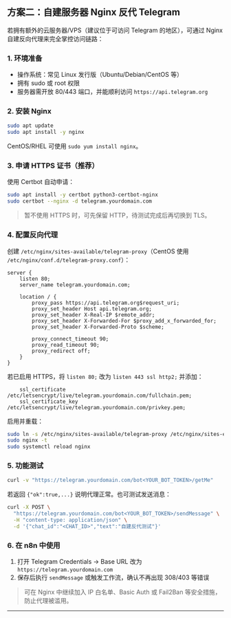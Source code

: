 ## 方案二：自建服务器 Nginx 反代 Telegram

若拥有额外的云服务器/VPS（建议位于可访问 Telegram 的地区），可通过 Nginx 自建反向代理来完全掌控访问链路：

### 1. 环境准备

- 操作系统：常见 Linux 发行版（Ubuntu/Debian/CentOS 等）
- 拥有 sudo 或 root 权限
- 服务器需开放 80/443 端口，并能顺利访问 `https://api.telegram.org`

### 2. 安装 Nginx

```bash
sudo apt update
sudo apt install -y nginx
```

CentOS/RHEL 可使用 `sudo yum install nginx`。

### 3. 申请 HTTPS 证书（推荐）

使用 Certbot 自动申请：

```bash
sudo apt install -y certbot python3-certbot-nginx
sudo certbot --nginx -d telegram.yourdomain.com
```

> 暂不使用 HTTPS 时，可先保留 HTTP，待测试完成后再切换到 TLS。

### 4. 配置反向代理

创建 `/etc/nginx/sites-available/telegram-proxy`（CentOS 使用 `/etc/nginx/conf.d/telegram-proxy.conf`）：

```nginx
server {
    listen 80;
    server_name telegram.yourdomain.com;

    location / {
        proxy_pass https://api.telegram.org$request_uri;
        proxy_set_header Host api.telegram.org;
        proxy_set_header X-Real-IP $remote_addr;
        proxy_set_header X-Forwarded-For $proxy_add_x_forwarded_for;
        proxy_set_header X-Forwarded-Proto $scheme;

        proxy_connect_timeout 90;
        proxy_read_timeout 90;
        proxy_redirect off;
    }
}
```

若已启用 HTTPS，将 `listen 80;` 改为 `listen 443 ssl http2;` 并添加：

```nginx
    ssl_certificate /etc/letsencrypt/live/telegram.yourdomain.com/fullchain.pem;
    ssl_certificate_key /etc/letsencrypt/live/telegram.yourdomain.com/privkey.pem;
```

启用并重载：

```bash
sudo ln -s /etc/nginx/sites-available/telegram-proxy /etc/nginx/sites-enabled/
sudo nginx -t
sudo systemctl reload nginx
```

### 5. 功能测试

```bash
curl -v "https://telegram.yourdomain.com/bot<YOUR_BOT_TOKEN>/getMe"
```

若返回 `{"ok":true,...}` 说明代理正常。也可测试发送消息：

```bash
curl -X POST \
  "https://telegram.yourdomain.com/bot<YOUR_BOT_TOKEN>/sendMessage" \
  -H "content-type: application/json" \
  -d '{"chat_id":"<CHAT_ID>","text":"自建反代测试"}'
```

### 6. 在 n8n 中使用

1. 打开 Telegram Credentials → Base URL 改为 `https://telegram.yourdomain.com`
2. 保存后执行 `sendMessage` 或触发工作流，确认不再出现 308/403 等错误

> 可在 Nginx 中继续加入 IP 白名单、Basic Auth 或 Fail2Ban 等安全措施，防止代理被滥用。

---